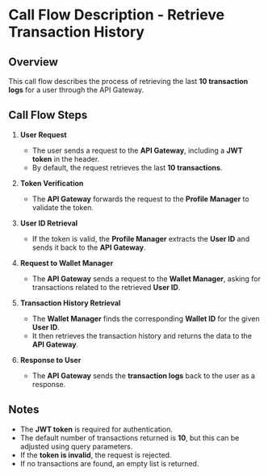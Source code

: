 
# Call Flow Description - Retrieve Transaction History

## Overview
This call flow describes the process of retrieving the last **10 transaction logs** for a user through the API Gateway. 

## Call Flow Steps

1. **User Request**  
   - The user sends a request to the **API Gateway**, including a **JWT token** in the header.  
   - By default, the request retrieves the last **10 transactions**.

2. **Token Verification**  
   - The **API Gateway** forwards the request to the **Profile Manager** to validate the token.  

3. **User ID Retrieval**  
   - If the token is valid, the **Profile Manager** extracts the **User ID** and sends it back to the **API Gateway**.

4. **Request to Wallet Manager**  
   - The **API Gateway** sends a request to the **Wallet Manager**, asking for transactions related to the retrieved **User ID**.

5. **Transaction History Retrieval**  
   - The **Wallet Manager** finds the corresponding **Wallet ID** for the given **User ID**.  
   - It then retrieves the transaction history and returns the data to the **API Gateway**.

6. **Response to User**  
   - The **API Gateway** sends the **transaction logs** back to the user as a response.

## Notes
- The **JWT token** is required for authentication.  
- The default number of transactions returned is **10**, but this can be adjusted using query parameters.  
- If the **token is invalid**, the request is rejected.  
- If no transactions are found, an empty list is returned.
